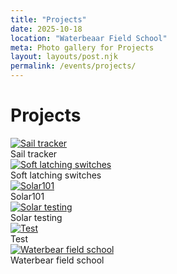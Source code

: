 ```yaml
---
title: "Projects"
date: 2025-10-18
location: "Waterbeaar Field School"
meta: Photo gallery for Projects
layout: layouts/post.njk
permalink: /events/projects/
---
```


# Projects

<div class="float-figure float-left">
  <a href="/assets/images/projects/sail-tracker.png" target="_blank">
    <img src="/assets/images/projects/sail-tracker_thumb.png" alt="Sail tracker">
  </a>
  <div class="float-caption">Sail tracker</div>
</div>

<div class="float-figure float-right">
  <a href="/assets/images/projects/soft-latching-switches.png" target="_blank">
    <img src="/assets/images/projects/soft-latching-switches_thumb.png" alt="Soft latching switches">
  </a>
  <div class="float-caption">Soft latching switches</div>
</div>

<div class="float-figure float-left float-small">
  <a href="/assets/images/projects/solar101.jpg" target="_blank">
    <img src="/assets/images/projects/solar101_thumb.jpg" alt="Solar101">
  </a>
  <div class="float-caption">Solar101</div>
</div>

<div class="float-figure float-right">
  <a href="/assets/images/projects/solar_testing.jpg" target="_blank">
    <img src="/assets/images/projects/solar_testing_thumb.jpg" alt="Solar testing">
  </a>
  <div class="float-caption">Solar testing</div>
</div>

<div class="float-figure float-left">
  <a href="/assets/images/projects/test.png" target="_blank">
    <img src="/assets/images/projects/test_thumb.png" alt="Test">
  </a>
  <div class="float-caption">Test</div>
</div>

<div class="float-figure float-right">
  <a href="/assets/images/projects/waterbear-field-school.png" target="_blank">
    <img src="/assets/images/projects/waterbear-field-school_thumb.png" alt="Waterbear field school">
  </a>
  <div class="float-caption">Waterbear field school</div>
</div>
